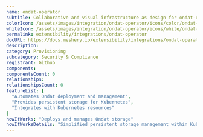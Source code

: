 ```yaml
---
name: ondat-operator
subtitle: Collaborative and visual infrastructure as design for ondat-operator
colorIcon: /assets/images/integration/ondat-operator/icons/color/ondat-operator-color.svg
whiteIcon: /assets/images/integration/ondat-operator/icons/white/ondat-operator-white.svg
permalink: extensibility/integrations/ondat-operator
docURL: https://docs.meshery.io/extensibility/integrations/ondat-operator
description: 
category: Provisioning
subcategory: Security & Compliance
registrant: Github
components: 
componentsCount: 0
relationships: 
relationshipsCount: 0
featureList: [
  "Automates Ondat deployment and management",
  "Provides persistent storage for Kubernetes",
  "Integrates with Kubernetes resources"
]
howItWorks: "Deploys and manages Ondat storage"
howItWorksDetails: "Simplified persistent storage management within Kubernetes"
---
```

